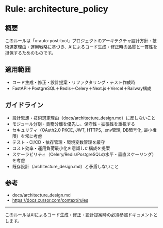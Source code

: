 # Rule: architecture_policy

## 概要
このルールは「x-auto-post-tool」プロジェクトのアーキテクチャ設計方針・技術選定理由・運用戦略に基づき、AIによるコード生成・修正時の品質と一貫性を担保するためのものです。

## 適用範囲
- コード生成・修正・設計提案・リファクタリング・テスト作成時
- FastAPI＋PostgreSQL＋Redis＋Celery＋Next.js＋Vercel＋Railway構成

## ガイドライン
- 設計思想・技術選定理由（docs/architecture_design.md）に反しないこと
- モジュール分割・責務分離を優先し、保守性・拡張性を重視する
- セキュリティ（OAuth2.0 PKCE, JWT, HTTPS, .env管理, DB暗号化, 最小権限）を常に考慮
- テスト・CI/CD・依存管理・環境変数管理を厳守
- コスト効率・運用負荷最小化を意識した構成を提案
- スケーラビリティ（Celery/Redis/PostgreSQLの水平・垂直スケーリング）を考慮
- 既存設計（architecture_design.md）と矛盾しないこと

## 参考
- docs/architecture_design.md
- https://docs.cursor.com/context/rules

---
このルールはAIによるコード生成・修正・設計提案時の必須参照ドキュメントとします。 